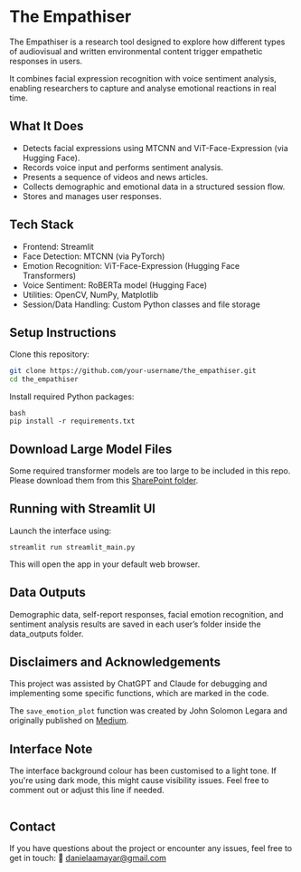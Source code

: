 # The Empathiser

The Empathiser is a research tool designed to explore how different types of audiovisual and written environmental content trigger empathetic responses in users.

It combines facial expression recognition with voice sentiment analysis, enabling researchers to capture and analyse emotional reactions in real time.

## What It Does

- Detects facial expressions using MTCNN and ViT-Face-Expression (via Hugging Face).
- Records voice input and performs sentiment analysis.
- Presents a sequence of videos and news articles.
- Collects demographic and emotional data in a structured session flow.
- Stores and manages user responses.

## Tech Stack

- Frontend: Streamlit
- Face Detection: MTCNN (via PyTorch)
- Emotion Recognition: ViT-Face-Expression (Hugging Face Transformers)
- Voice Sentiment: RoBERTa model (Hugging Face)
- Utilities: OpenCV, NumPy, Matplotlib
- Session/Data Handling: Custom Python classes and file storage

## Setup Instructions

Clone this repository:

```bash
git clone https://github.com/your-username/the_empathiser.git
cd the_empathiser
```

Install required Python packages:

```
bash
pip install -r requirements.txt
```

## Download Large Model Files
Some required transformer models are too large to be included in this repo. Please download them from this [SharePoint folder](https://artslondon-my.sharepoint.com/my?id=%2Fpersonal%2Fd%5Famayarueda0220241%5Farts%5Fac%5Fuk%2FDocuments%2FFiles%20required%20AI%2D4%2Dmedia%20Project&ga=1).

## Running with Streamlit UI

Launch the interface using:

```
streamlit run streamlit_main.py
```

This will open the app in your default web browser.

## Data Outputs

Demographic data, self-report responses, facial emotion recognition, and sentiment analysis results are saved in each user’s folder inside the data_outputs folder.


## Disclaimers and Acknowledgements

This project was assisted by ChatGPT and Claude for debugging and implementing some specific functions, which are marked in the code.

The ```save_emotion_plot``` function was created by John Solomon Legara and originally published on [Medium](https://medium.com/@johnsolomonlegara/frame-by-frame-tracking-emotions-in-videos-with-ai-ee31a1a05ab6).

## Interface Note

The interface background colour has been customised to a light tone. If you're using dark mode, this might cause visibility issues. Feel free to comment out or adjust this line if needed.

```st.markdown("""<style>.stApp {background-color: #F6F6EE;}</style>""", unsafe_allow_html=True)
```

## Contact

If you have questions about the project or encounter any issues, feel free to get in touch:
📧 danielaamayar@gmail.com

